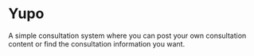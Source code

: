 # Yupo
A simple consultation system where you can post your own consultation content or find the consultation information you want.
